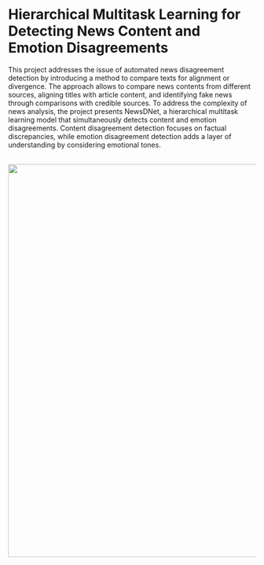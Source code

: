 # Hierarchical Multitask Learning for Detecting News Content and Emotion Disagreements

 This project addresses the issue of automated news disagreement detection by introducing a method to compare texts for alignment or divergence. 
 The approach allows to compare news contents from different sources, aligning titles with article content, and identifying fake news through 
 comparisons with credible sources. 
 To address the complexity of news analysis, the project presents NewsDNet, a hierarchical multitask learning model that simultaneously detects 
 content and emotion disagreements. Content disagreement detection focuses on factual discrepancies, while emotion disagreement detection adds 
 a layer of understanding by considering emotional tones.
<br/><br/>
<p align="center">
<a href="url"><img src="https://github.com/user-attachments/assets/594bbd91-89aa-4353-b701-dfe350283e8b" height="800"></a>
</p>

